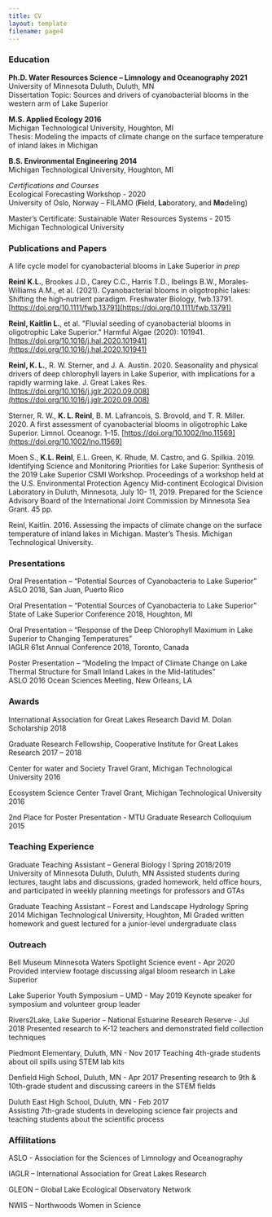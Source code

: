 ```yaml
---
title: CV
layout: template
filename: page4
--- 
```


### Education  
**Ph.D. Water Resources Science – Limnology and Oceanography 2021**  
University of Minnesota Duluth, Duluth, MN        
Dissertation Topic: Sources and drivers of cyanobacterial blooms in the western arm of Lake Superior  

**M.S. Applied Ecology 2016**  
Michigan Technological University, Houghton, MI  
Thesis: Modeling the impacts of climate change on the surface temperature of inland lakes in Michigan  

**B.S. Environmental Engineering 2014**  
Michigan Technological University, Houghton, MI 

_Certifications and Courses_  
Ecological Forecasting Workshop - 2020  
University of Oslo, Norway – FILAMO (**Fi**eld, **La**boratory, and **Mo**deling)

Master’s Certificate: Sustainable Water Resources Systems - 2015  
Michigan Technological University  

### Publications and Papers    
A life cycle model for cyanobacterial blooms in Lake Superior	 _in prep_  

**Reinl K.L.**, Brookes J.D., Carey C.C., Harris T.D., Ibelings B.W., Morales‐Williams A.M., et al. (2021). Cyanobacterial blooms in oligotrophic lakes: Shifting the high‐nutrient paradigm. Freshwater Biology, fwb.13791. [https://doi.org/10.1111/fwb.13791](https://doi.org/10.1111/fwb.13791)    

**Reinl, Kaitlin L.**, et al. "Fluvial seeding of cyanobacterial blooms in oligotrophic Lake Superior." Harmful Algae (2020): 101941.[https://doi.org/10.1016/j.hal.2020.101941](https://doi.org/10.1016/j.hal.2020.101941)    

**Reinl, K. L.**, R. W. Sterner, and J. A. Austin. 2020. Seasonality and physical drivers of deep chlorophyll layers in Lake Superior, with implications for a rapidly warming lake. J. Great Lakes Res. [https://doi.org/10.1016/j.jglr.2020.09.008](https://doi.org/10.1016/j.jglr.2020.09.008)  

Sterner, R. W., **K. L. Reinl**, B. M. Lafrancois, S. Brovold, and T. R. Miller. 2020. A first assessment of cyanobacterial blooms in oligotrophic Lake Superior. Limnol. Oceanogr. 1–15. [https://doi.org/10.1002/lno.11569](https://doi.org/10.1002/lno.11569)  

Moen S., **K.L. Reinl**, E.L. Green, K. Rhude, M. Castro, and G. Spilkia. 2019. Identifying Science and Monitoring Priorities for Lake Superior: Synthesis of the 2019 Lake Superior CSMI Workshop. Proceedings of a workshop held at the U.S. Environmental Protection Agency Mid-continent Ecological Division Laboratory in Duluth, Minnesota, July 10- 11, 2019. Prepared for the Science Advisory Board of the International Joint Commission by Minnesota Sea Grant. 45 pp.  	 

Reinl, Kaitlin. 2016. Assessing the impacts of climate change on the surface temperature of inland lakes in Michigan. Master’s Thesis. Michigan Technological University.  

### Presentations    
Oral Presentation – “Potential Sources of Cyanobacteria to Lake Superior”   
ASLO 2018, San Juan, Puerto Rico  
	
Oral Presentation – “Potential Sources of Cyanobacteria to Lake Superior”  
State of Lake Superior Conference 2018, Houghton, MI  

Oral Presentation – “Response of the Deep Chlorophyll Maximum in Lake Superior to Changing Temperatures”   
IAGLR 61st Annual Conference 2018, Toronto, Canada  

Poster Presentation – “Modeling the Impact of Climate Change on Lake Thermal Structure for Small Inland Lakes in the Mid-latitudes”   
ASLO 2016 Ocean Sciences Meeting, New Orleans, LA  


### Awards  
International Association for Great Lakes Research David M. Dolan Scholarship	           2018

Graduate Research Fellowship, Cooperative Institute for Great Lakes Research	 2017 – 2018

Center for water and Society Travel Grant, Michigan Technological University             	2016

Ecosystem Science Center Travel Grant, Michigan Technological University                	2016

2nd Place for Poster Presentation - MTU Graduate Research Colloquium		2015

### Teaching Experience  
Graduate Teaching Assistant – General Biology I	Spring 2018/2019
University of Minnesota Duluth, Duluth, MN
Assisted students during lectures, taught labs and discussions, graded homework, held office hours, and participated in weekly planning meetings for professors and GTAs

Graduate Teaching Assistant – Forest and Landscape Hydrology	 Spring 2014
Michigan Technological University, Houghton, MI
Graded written homework and guest lectured for a junior-level undergraduate class

### Outreach  
Bell Museum Minnesota Waters Spotlight Science event -	Apr 2020
Provided interview footage discussing algal bloom research in Lake Superior

Lake Superior Youth Symposium – UMD	- May 2019
Keynote speaker for symposium and volunteer group leader

Rivers2Lake, Lake Superior – National Estuarine Research Reserve -	 Jul 2018
	Presented research to K-12 teachers and demonstrated field collection techniques
  
Piedmont Elementary, Duluth, MN -	       Nov 2017
Teaching 4th-grade students about oil spills using STEM lab kits

Denfield High School, Duluth, MN	- Apr 2017
Presenting research to 9th & 10th-grade student and discussing careers in the STEM fields  

Duluth East High School, Duluth, MN - Feb 2017  
Assisting 7th-grade students in developing science fair projects and teaching students about the scientific process  

### Affilitations  
ASLO - Association for the Sciences of Limnology and Oceanography

IAGLR – International Association for Great Lakes Research

GLEON – Global Lake Ecological Observatory Network

NWIS – Northwoods Women in Science 



